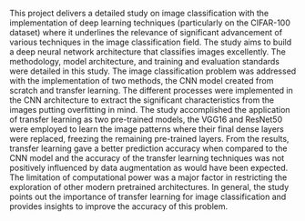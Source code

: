 This project delivers a detailed study on image classification with the implementation of deep learning techniques (particularly on the CIFAR-100 dataset) where it underlines the relevance of significant advancement of various techniques in the image classification field. The study aims to build a deep neural network architecture that classifies images excellently. The methodology, model architecture, and training and evaluation standards were detailed in this study. The image classification problem was addressed with the implementation of two methods, the CNN model created from scratch and transfer learning. The different processes were implemented in the CNN architecture to extract the significant characteristics from the images putting overfitting in mind. The study accomplished the application of transfer learning as two pre-trained models, the VGG16 and ResNet50 were employed to learn the image patterns where their final dense layers were replaced, freezing the remaining pre-trained layers. From the results, transfer learning gave a better prediction accuracy when compared to the CNN model and the accuracy of the transfer learning techniques was not positively influenced by data augmentation as would have been expected. The limitation of computational power was a major factor in restricting the exploration of other modern pretrained architectures. In general, the study points out the importance of transfer learning for image classification and provides insights to improve the accuracy of this problem.
